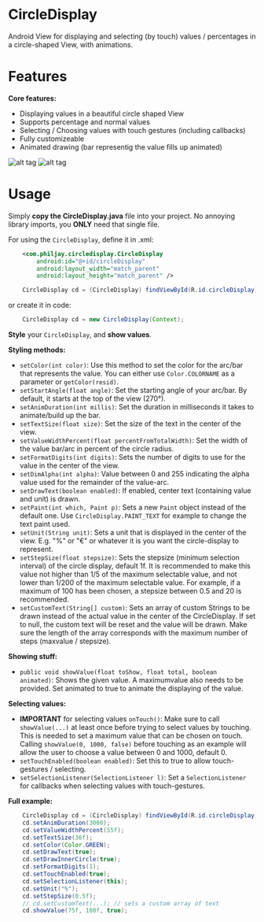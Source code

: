 CircleDisplay
=============

Android View for displaying and selecting (by touch) values / percentages in a circle-shaped View, with animations.

Features
=======

**Core features:**
 - Displaying values in a beautiful circle shaped View
 - Supports percentage and normal values
 - Selecting / Choosing values with touch gestures (including callbacks)
 - Fully customizeable
 - Animated drawing (bar representig the value fills up animated)

![alt tag](https://raw.github.com/PhilJay/CircleDisplay/master/screenshots/circle_display.png) 
![alt tag](https://raw.github.com/PhilJay/CircleDisplay/master/screenshots/circledisplay_demo.gif) 

Usage
=======

Simply **copy the CircleDisplay.java** file into your project. No annoying library imports, you **ONLY** need that single file.

For using the <code>CircleDisplay</code>, define it in .xml:
```xml
    <com.philjay.circledisplay.CircleDisplay
        android:id="@+id/circleDisplay"
        android:layout_width="match_parent"
        android:layout_height="match_parent" />
``` 
```java
    CircleDisplay cd = (CircleDisplay) findViewById(R.id.circleDisplay);
``` 

or create it in code:
```java
    CircleDisplay cd = new CircleDisplay(Context);
```   


**Style** your <code>CircleDisplay</code>, and **show values**.

**Styling methods:**
 - <code>setColor(int color)</code>: Use this method to set the color for the arc/bar that represents the value. You can either use <code>Color.COLORNAME</code> as a parameter or <code>getColor(resid)</code>.
 - <code>setStartAngle(float angle)</code>: Set the starting angle of your arc/bar. By default, it starts at the top of the view (270°).
 - <code>setAnimDuration(int millis)</code>: Set the duration in milliseconds it takes to animate/build up the bar.
 - <code>setTextSize(float size)</code>: Set the size of the text in the center of the view.
 - <code>setValueWidthPercent(float percentFromTotalWidth)</code>: Set the width of the value bar/arc in percent of the circle radius.
 - <code>setFormatDigits(int digits)</code>: Sets the number of digits to use for the value in the center of the view.
 - <code>setDimAlpha(int alpha)</code>: Value between 0 and 255 indicating the alpha value used for the remainder of the value-arc.
 - <code>setDrawText(boolean enabled)</code>: If enabled, center text (containing value and unit) is drawn.
 - <code>setPaint(int which, Paint p)</code>: Sets a new <code>Paint</code> object instead of the default one. Use <code>CircleDisplay.PAINT_TEXT</code> for example to change the text paint used.
 - <code>setUnit(String unit)</code>: Sets a unit that is displayed in the center of the view. E.g. "%" or "€" or whatever it is you want the circle-display to represent.
 - <code>setStepSize(float stepsize)</code>: Sets the stepsize (minimum selection interval) of the circle display,
default 1f. It is recommended to make this value not higher than 1/5 of the maximum selectable value, and not lower than 1/200 of the maximum selectable value. For example, if a maximum of 100 has been chosen, a stepsize between 0.5 and 20 is recommended.
 - <code>setCustomText(String[] custom)</code>: Sets an array of custom Strings to be drawn instead of the actual value in the center of the CircleDisplay. If set to null, the custom text will be reset and the value will be drawn. Make sure the length of the array corresponds with the maximum number of steps (maxvalue / stepsize).

**Showing stuff:**
 - <code>public void showValue(float toShow, float total, boolean animated)</code>: Shows the given value. A maximumvalue also needs to be provided. Set animated to true to animate the displaying of the value.

 
**Selecting values:**
 - **IMPORTANT** for selecting values <code>onTouch()</code>: Make sure to call <code>showValue(...)</code> at least once before trying to select values by touching. This is needed to set a maximum value that can be chosen on touch. Calling <code>showValue(0, 1000, false)</code> before touching as an example will allow the user to choose a value between 0 and 1000, default 0.
 - <code>setTouchEnabled(boolean enabled)</code>: Set this to true to allow touch-gestures / selecting.
 - <code>setSelectionListener(SelectionListener l)</code>: Set a <code>SelectionListener</code> for callbacks when selecting values with touch-gestures. 


**Full example:**
```java
    CircleDisplay cd = (CircleDisplay) findViewById(R.id.circleDisplay);
    cd.setAnimDuration(3000);
    cd.setValueWidthPercent(55f);
    cd.setTextSize(36f);
    cd.setColor(Color.GREEN);
    cd.setDrawText(true);
    cd.setDrawInnerCircle(true);
    cd.setFormatDigits(1);
    cd.setTouchEnabled(true);
    cd.setSelectionListener(this);
    cd.setUnit("%");
    cd.setStepSize(0.5f);
    // cd.setCustomText(...); // sets a custom array of text
    cd.showValue(75f, 100f, true);
``` 
